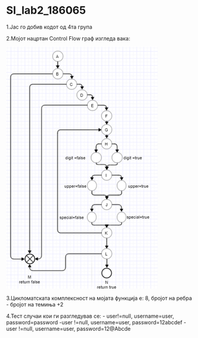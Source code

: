 # SI_lab2_186065

1.Јас го добив кодот од 4та група

2.Мојот нацртан Control Flow граф изгледа вака:

![alt text](https://github.com/dareeco/SI_lab2_186065/blob/master/Control%20Flow%20Diagram.png?raw=true)


3.Цикломатската комплексност на мојата функција е: 8, бројот на ребра - бројот на темиња +2

4.Тест случаи кои ги разгледував се:
	- user!=null, username=user, password=password
	-user !=null, username=user, password=12abcdef
	-user !=null, username=user, password=12@Abcde
